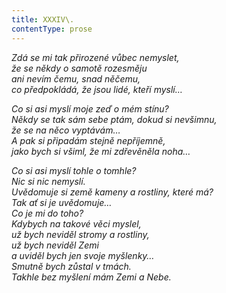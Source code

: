 ```yaml
---
title: XXXIV\.
contentType: prose
---
```


<section>

_Zdá se mi tak přirozené vůbec nemyslet,  
že se někdy o samotě rozesměju  
ani nevím čemu, snad něčemu,  
co předpokládá, že jsou lidé, kteří myslí…_

</section>

<section>

_Co si asi myslí moje zeď o mém stínu?  
Někdy se tak sám sebe ptám, dokud si nevšimnu,  
že se na něco vyptávám…  
A pak si připadám stejně nepříjemně,  
jako bych si všiml, že mi zdřevěněla noha…_

</section>

<section>

_Co si asi myslí tohle o tomhle?  
Nic si nic nemyslí.  
Uvědomuje si země kameny a rostliny, které má?  
Tak ať si je uvědomuje…  
Co je mi do toho?  
Kdybych na takové věci myslel,  
už bych neviděl stromy a rostliny,  
už bych neviděl Zemi  
a uviděl bych jen svoje myšlenky…  
Smutně bych zůstal v tmách.  
Takhle bez myšlení mám Zemi a Nebe._

</section>

